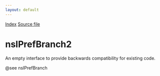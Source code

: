 ```yaml
---
layout: default
---
```

<div id='links'><a href="../index.html">Index</a>
<a href="http://dxr.mozilla.org/mozilla-central/source/modules/libpref/nsIPrefBranch2.idl">Source file</a>
</div>

# nsIPrefBranch2 #
  
An empty interface to provide backwards compatibility for existing code.  
  
@see nsIPrefBranch  
  
